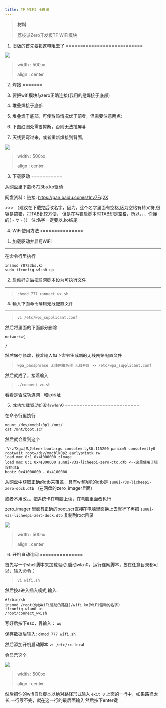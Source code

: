 ```yaml
---
title: TF WIFI 小白编
---
```


> **材料**
>
> 荔枝派Zero开发板TF WiFi模块

1. 旧版的首先要把这电阻去了
===========================

![](https://box.kancloud.cn/337af04ad7b806e06cf6aaf906d1af41_654x427.png)

> width
> :   500px
>
> align
> :   center
>
2. 焊接
=======

1.  要把wifi模块与zero正确连接(我用的是焊接于底部)
2.  堆叠焊接于底部
3.  堆叠焊于底部，可使散热情况优于前者，但需要注意两点:
4.  下图红圈处需要剪断，否则无法插屏幕
5.  天线要弯过来，或者重新焊接到背面。

![](https://box.kancloud.cn/7eac090889135ebbfd7c749252f57e86_584x968.png)

> width
> :   500px
>
> align
> :   center
>
3. 下载驱动
===========

从网盘里下载r8723bs.ko驱动

网盘资料：链接: <https://pan.baidu.com/s/1nv7Fq2X>

\>\>\>
（建议在下载完后改名字，因为，这个名字里面有空格,因为空格有转义符,很容易搞错，打TAB比较方便，
但是在写自启脚本时TAB却是空格，所以，，，你懂的(・∀・)）
注:名字一定要以.ko结尾

4. WiFi使用方法
===============

1) 加载驱动并启用WiFi
---------------------

在命令行里执行

~~~~ {.sourceCode .bash}
insmod r8723bs.ko
sudo ifconfig wlan0 up
~~~~

2) 启动好之后把联网脚本设为可执行文件
-------------------------------------

> `chmod 777 connect_wx.sh`

3) 输入下面命令编辑无线配置文件
-------------------------------

> `vi /etc/wpa_supplicant.conf`

然后将里面的下面部分删除

~~~~ {.sourceCode .c}
network={

}
~~~~

然后保存修改，接着输入如下命令生成新的无线网络配置文件

> `wpa_passphrase 无线网络名称 无线密码 >> /etc/wpa_supplicant.conf`

然后就成了，接着输入

> `./connect_wx.sh`

看看是否成功连网，和ip地址

5. 成功加载驱动却没有wlan0
==========================

在命令行里执行

~~~~ {.sourceCode .bash}
mount /dev/mmcblk0p1 /mnt/
cat /mnt/boot.scr
~~~~

然后就会看到这个

~~~~ {.sourceCode .bash}
'V·z?Xցܣ]Mڳetenv bootargs console=ttyS0,115200 panic=5 console=tty0 rootwait root=/dev/mmcblk0p2 earlyprintk rw
load mmc 0:1 0x41000000 zImage
load mmc 0:1 0x41800000 sun8i-v3s-licheepi-zero-ctc.dtb <--这里使用了错误的dtb
bootz 0x41000000 - 0x4180000
~~~~

从网盘中获取正确的dtb来覆盖，具有wifi功能的dtb是
`sun8i-v3s-licheepi-zero-dock.dtb` （在网盘的zero\_imager里面）

或者不用改。。把系统卡在电脑上读，在电脑里面改也行

zero\_imager 里面有正确的boot.scr直接在电脑里面换上去就行了再把
`sun8i-v3s-licheepi-zero-dock.dtb` 复制到root目录

![](https://box.kancloud.cn/a2460fdea1379086c88ce304bcf310e8_843x785.png)

> width
> :   500px
>
> align
> :   center
>
6. 开机自动连网
===============

首先写一个shell脚本来加载驱动,启动wlan0，运行连网脚本，放在任意目录都可以，输入命令：

> `vi wifi.sh`

然后按a进入插入模式,输入:

~~~~ {.sourceCode .bash}
#!/bin/sh
insmod /root(你放WiFi驱动的路径)/wifi.ko(WiFi驱动的名字)
ifconfig wlan0 up
/root/connect_wx.sh
~~~~

写好后按下esc，再输入： `wq`

保存数据后输入: `chmod 777 wifi.sh`

然后添加开机启动脚本 `vi /etc/rc.local`

会显示这个

![](https://box.kancloud.cn/e19885964ed55aed33d7a4ae9e6aea67_664x549.png)

> width
> :   500px
>
> align
> :   center
>
然后把你的wifi自启脚本以绝对路径形式输入 `exit 0`
上面的一行中，如果路径太长,一行写不完，就在这一行的最后面输入
然后按下enter键
